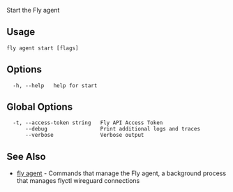 Start the Fly agent


## Usage
~~~
fly agent start [flags]
~~~

## Options

~~~
  -h, --help   help for start
~~~

## Global Options

~~~
  -t, --access-token string   Fly API Access Token
      --debug                 Print additional logs and traces
      --verbose               Verbose output
~~~

## See Also

* [fly agent](/docs/flyctl/fly-agent/)	 - Commands that manage the Fly agent, a background process that manages flyctl wireguard connections


